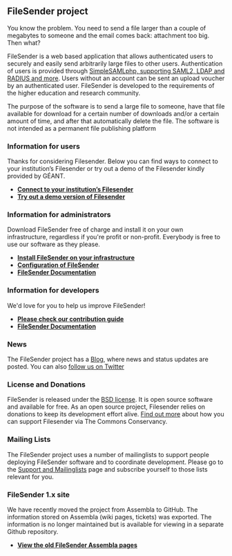 
## FileSender project

You know the problem. You need to send a file larger than a couple of megabytes to someone and the email comes back: attachment too big. Then what?

FileSender is a web based application that allows authenticated users to securely and easily send arbitrarily large files to other users. Authentication of users is provided through [SimpleSAMLphp, supporting SAML2, LDAP and RADIUS and more](http://simplesamlphp.org). Users without an account can be sent an upload voucher by an authenticated user. FileSender is developed to the requirements of the higher education and research community.

The purpose of the software is to send a large file to someone, have that file available for download for a certain number of downloads and/or a certain amount of time, and after that automatically delete the file. The software is not intended as a permanent file publishing platform


### Information for users

Thanks for considering Filesender. Below you can find ways to connect to your institution’s Filesender or try out a demo of the Filesender kindly provided by GÉANT.  

* **[Connect to your institution’s Filesender](https://app.assembla.com/spaces/file_sender/wiki/Existing_installations)**
* **[Try out a demo version of Filesender](https://filesender.geant.org/)**

### Information for administrators

Download FileSender free of charge and install it on your own infrastructure, regardless if you're profit or non-profit.  Everybody is free to use our software as they please.

* **[Install FileSender on your infrastructure](//docs.filesender.org/v2.0/install/)**
* **[Configuration of FileSender](//docs.filesender.org/v2.0/admin/configuration/)**
* **[FileSender Documentation](//docs.filesender.org/v2.0/)**

### Information for developers

We'd love for you to help us improve FileSender!

* **[Please check our contribution guide](https://github.com/filesender/filesender/blob/master/CONTRIBUTE.md)**
* **[FileSender Documentation](//docs.filesender.org/v2.0/)**

### News

The FileSender project has a [Blog](https://blog.filesender.org/), where news and status updates are posted.  You can also [follow us on Twitter](https://twitter.com/filesender)

### License and Donations

FileSender is released under the [BSD license](http://opensource.org/licenses/BSD-3-Clause). It is open source software and available for free.  As an open source project, Filesender relies on donations to keep its development effort alive.  [Find out more](https://commonsconservancy.org/programmes/) about how you can support Filesender via The Commons Conservancy. 

### Mailing Lists

The FileSender project uses a number of mailinglists to support people deploying FileSender software and to coordinate development. Please go to the [Support and Mailinglists](http://docs.filesender.org/mailinglist) page and subscribe yourself to those lists relevant for you.

### FileSender 1.x site

We have recently moved the project from Assembla to GitHub.  The information stored on Assembla (wiki pages, tickets) was exported. The information is no longer maintained but is available for viewing in a separate Github repository.

* **[View the old FileSender Assembla pages](https://github.com/filesender/assembla-export)**
